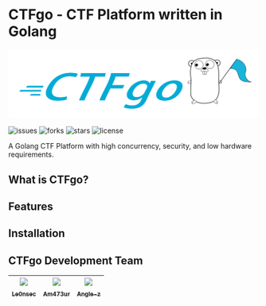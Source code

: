 # CTFgo - CTF Platform written in Golang
![CTFgo-logo](logo.png)

![issues](https://img.shields.io/github/issues/CTF-go/CTFgo)
![forks](https://img.shields.io/github/forks/CTF-go/CTFgo)
![stars](https://img.shields.io/github/stars/CTF-go/CTFgo)
![license](https://img.shields.io/github/license/CTF-go/CTFgo)

A Golang CTF Platform with high concurrency, security, and low hardware requirements.

## What is CTFgo?

## Features

## Installation

## CTFgo Development Team

| [<img src="https://github.com/Le0nsec.png?s=64" width="100px"/><br><sub><b>Le0nsec</b></sub>](https://github.com/Le0nsec)<br> | [<img src="https://github.com/Am473ur.png?s=64" width="100px"/><br><sub><b>Am473ur</b></sub>](https://github.com/Am473ur)<br> | [<img src="https://github.com/angle-z.png?s=64" width="100px"/><br><sub><b>Angle-z</b></sub>](https://github.com/angle-z)<br>  
| :---: | :---: | :---: |
